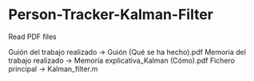 # Person-Tracker-Kalman-Filter
Read PDF files

Guión del trabajo realizado -> Guión (Qué se ha hecho).pdf
Memoria del trabajo realizado -> Memoria explicativa_Kalman (Cómo).pdf
Fichero principal -> Kalman_filter.m
